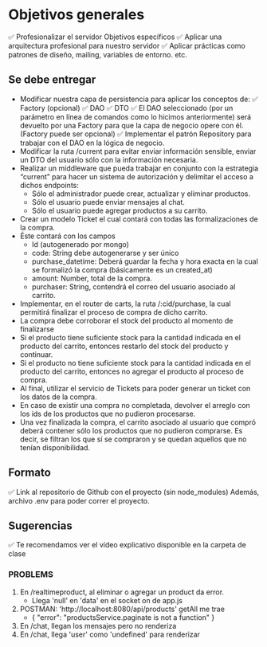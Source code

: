 # Objetivos generales

✅ Profesionalizar el servidor
Objetivos específicos
✅ Aplicar una arquitectura profesional para nuestro servidor
✅ Aplicar prácticas como patrones de diseño, mailing, variables de entorno. etc.

## Se debe entregar

- Modificar nuestra capa de persistencia para aplicar los conceptos de:
  ✅ Factory (opcional)
  ✅ DAO
  ✅  DTO
  ✅ El DAO seleccionado (por un parámetro en línea de comandos como lo hicimos anteriormente) será devuelto por una Factory para que la capa de negocio opere con él. (Factory puede ser opcional)
✅ Implementar el patrón Repository para trabajar con el DAO en la lógica de negocio. 
- Modificar la ruta  /current para evitar enviar información sensible, enviar un DTO del usuario sólo con la información necesaria.
- Realizar un middleware que pueda trabajar en conjunto con la estrategia “current” para hacer un sistema de autorización y delimitar el acceso a dichos endpoints:
  - Sólo el administrador puede crear, actualizar y eliminar productos.
  - Sólo el usuario puede enviar mensajes al chat.
  - Sólo el usuario puede agregar productos a su carrito.
- Crear un modelo Ticket el cual contará con todas las formalizaciones de la compra.
- Éste contará con los campos
  - Id (autogenerado por mongo)
  - code: String debe autogenerarse y ser único
  - purchase_datetime: Deberá guardar la fecha y hora exacta en la cual se formalizó la compra (básicamente es un created_at)
  - amount: Number, total de la compra.
  - purchaser: String, contendrá el correo del usuario asociado al carrito.
- Implementar, en el router de carts, la ruta /:cid/purchase, la cual permitirá finalizar el proceso de compra de dicho carrito.
- La compra debe corroborar el stock del producto al momento de finalizarse
- Si el producto tiene suficiente stock para la cantidad indicada en el producto del carrito, entonces restarlo del stock del producto y continuar.
- Si el producto no tiene suficiente stock para la cantidad indicada en el producto del carrito, entonces no agregar el producto al proceso de compra. 
- Al final, utilizar el servicio de Tickets para poder generar un ticket con los datos de la compra.
- En caso de existir una compra no completada, devolver el arreglo con los ids de los productos que no pudieron procesarse.
- Una vez finalizada la compra, el carrito asociado al usuario que compró deberá contener sólo los productos que no pudieron comprarse. Es decir, se filtran los que sí se compraron y se quedan aquellos que no tenían disponibilidad.

## Formato

✅ Link al repositorio de Github con el proyecto (sin node_modules)
Además, archivo .env para poder correr el proyecto.

## Sugerencias

✅ Te recomendamos ver el vídeo explicativo disponible en la carpeta de clase


### PROBLEMS

1. En /realtimeproduct, al eliminar o agregar un product da error.
   - Llega 'null' en 'data' en el socket on de app.js
2. POSTMAN: 'http://localhost:8080/api/products' getAll me trae 
   -  {
        "error": "productsService.paginate is not a function"
      }
3. En /chat, llegan los mensajes pero no renderiza
4. En /chat, llega 'user' como 'undefined' para renderizar